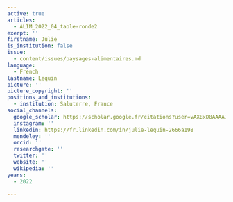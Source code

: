 ```yaml
---
active: true
articles:
  - ALIM_2022_04_table-ronde2
exerpt: ''
firstname: Julie
is_institution: false
issue:
  - content/issues/paysages-alimentaires.md
language:
  - French
lastname: Lequin
picture: ''
picture_copyright: ''
positions_and_institutions:
  - institution: Saluterre, France
social_channels:
  google_scholar: https://scholar.google.fr/citations?user=vAXBxD8AAAAJ&hl=fr
  instagram: ''
  linkedin: https://fr.linkedin.com/in/julie-lequin-2666a198
  mendeley: ''
  orcid: ''
  researchgate: ''
  twitter: ''
  website: ''
  wikipedia: ''
years:
  - 2022

---
```

